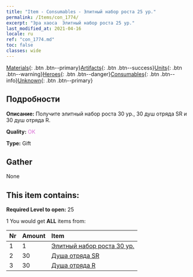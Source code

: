 ```yaml
---
title: "Item - Consumables - Элитный набор роста 25 ур."
permalink: /Items/con_1774/
excerpt: "Эра хаоса  Элитный набор роста 25 ур."
last_modified_at: 2021-04-16
locale: ru
ref: "con_1774.md"
toc: false
classes: wide
---
```

 [Materials](/ru/Items/){: .btn .btn--primary}[Artifacts](/ru/Items/Artifacts/){: .btn .btn--success}[Units](/ru/Items/Units/){: .btn .btn--warning}[Heroes](/ru/Items/Heroes/){: .btn .btn--danger}[Consumables](/ru/Items/Consumables/){: .btn .btn--info}[Unknown](/ru/Items/Unknown/){: .btn .btn--primary}

## Подробности
 **Описание:** Получите элитный набор роста 30 ур., 30 душ отряда SR и 30 душ отряда R.

 **Quality:** <span style="color: #DA70D6">OK</span>

 **Type:** Gift

## Gather

  None

## This item contains:

 **Required Level to open:** 25

 1 You would get **ALL** items  from:

  | Nr | Amount |     Item    |
  |:---|:-------|:------------|
  | 1 | 1 | [Элитный набор роста 30 ур.](/ru/Items/con_1775/) |  | 
  | 2 | 30 | [Душа отряда SR](/ru/Items/con_534/) |  | 
  | 3 | 30 | [Душа отряда R](/ru/Items/con_533/) |  | 
